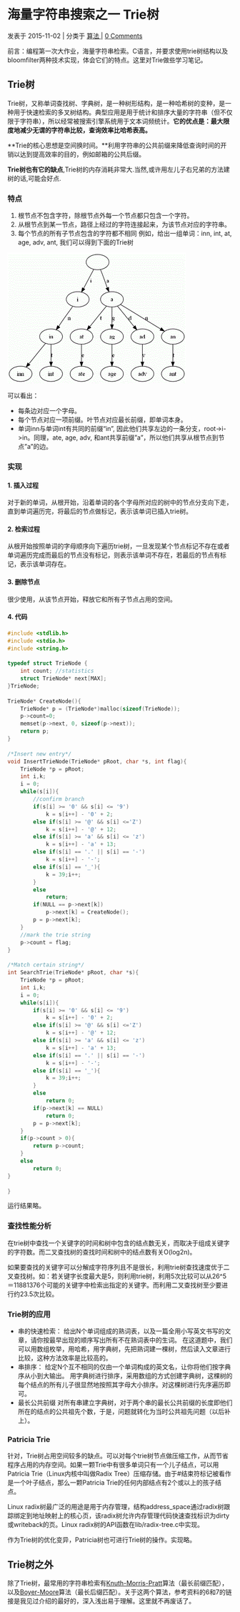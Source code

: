 # 海量字符串搜索之一 Trie树

 发表于 2015-11-02 | 分类于 [算法 ](https://shenlvmeng.github.io/blog/categories/算法/)| [0 Comments](https://shenlvmeng.github.io/blog/2015/11/02/trie/#comments)

前言：编程第一次大作业，海量字符串检索。C语言，并要求使用trie树结构以及bloomfilter两种技术实现，体会它们的特点。这里对Trie做些学习笔记。

## Trie树

Trie树，又称单词查找树、字典树，是一种树形结构，是一种哈希树的变种，是一种用于快速检索的多叉树结构。典型应用是用于统计和排序大量的字符串（但不仅限于字符串），所以经常被搜索引擎系统用于文本词频统计。**它的优点是：最大限度地减少无谓的字符串比较，查询效率比哈希表高。**

**Trie的核心思想是空间换时间。**利用字符串的公共前缀来降低查询时间的开销以达到提高效率的目的，例如邮箱的公共后缀。

**Trie树也有它的缺点**,Trie树的内存消耗非常大.当然,或许用左儿子右兄弟的方法建树的话,可能会好点.

### 特点

1. 根节点不包含字符，除根节点外每一个节点都只包含一个字符。
2. 从根节点到某一节点，路径上经过的字符连接起来，为该节点对应的字符串。
3. 每个节点的所有子节点包含的字符都不相同
   例如，给出一组单词：inn, int, at, age, adv, ant, 我们可以得到下面的Trie树

[![img](image/trie-1-16399896649334.gif)](https://shenlvmeng.github.io/blog/images/trie-1.gif)

可以看出：

- 每条边对应一个字母。
- 每个节点对应一项前缀。叶节点对应最长前缀，即单词本身。
- 单词inn与单词int有共同的前缀“in”, 因此他们共享左边的一条分支，root->i->in。同理，ate, age, adv, 和ant共享前缀”a”，所以他们共享从根节点到节点”a”的边。

### 实现

#### 1. 插入过程

对于新的单词，从根开始，沿着单词的各个字母所对应的树中的节点分支向下走，直到单词遍历完，将最后的节点做标记，表示该单词已插入trie树。

#### 2. 检索过程

从根开始按照单词的字母顺序向下遍历trie树，一旦发现某个节点标记不存在或者单词遍历完成而最后的节点没有标记，则表示该单词不存在，若最后的节点有标记，表示该单词存在。

#### 3. 删除节点

很少使用，从该节点开始，释放它和所有子节点占用的空间。

#### 4. 代码

```c
#include <stdlib.h>
#include <stdio.h>
#include <string.h>

typedef struct TrieNode {
	int count; //statistics
	struct TrieNode* next[MAX];
}TrieNode;

TrieNode* CreateNode(){
	TrieNode* p = (TrieNode*)malloc(sizeof(TrieNode));
	p->count=0;
	memset(p->next, 0, sizeof(p->next));
	return p;
}

/*Insert new entry*/
void InsertTrieNode(TrieNode* pRoot, char *s, int flag){
	TrieNode *p = pRoot;
	int i,k;
	i = 0;
	while(s[i]){
		//confirm branch
		if(s[i] >= '0' && s[i] <= '9')
 			k = s[i++] - '0' + 2;
 		else if(s[i] >= '@' && s[i] <='Z')
 			k = s[i++] - '@' + 12;
 		else if(s[i] >= 'a' && s[i] <= 'z')
 			k = s[i++] - 'a' + 13;
 		else if(s[i] == '.' || s[i] == '-')
 			k = s[i++] - '-';
 		else if(s[i] == '_'){
 			k = 39;i++;
 		}
 		else
 			return;
 		if(NULL == p->next[k]) 
			p->next[k] = CreateNode();		
		p = p->next[k];
	}
	//mark the trie string
	p->count = flag;
}

/*Match certain string*/
int SearchTrie(TrieNode* pRoot, char *s){
	TrieNode *p = pRoot;
	int i,k;
	i = 0;
	while(s[i]){
		if(s[i] >= '0' && s[i] <= '9')
 			k = s[i++] - '0' + 2;
 		else if(s[i] >= '@' && s[i] <='Z')
 			k = s[i++] - '@' + 12;
 		else if(s[i] >= 'a' && s[i] <= 'z') 
			k = s[i++] - 'a' + 13;
 		else if(s[i] == '.' || s[i] == '-')
 			k = s[i++] - '-';
 		else if(s[i] == '_'){
 			k = 39;i++;
 		}
 		else
 			return 0;
 		if(p->next[k] == NULL)
			return 0;
		p = p->next[k];
	}
	if(p->count > 0){
		return p->count;
	}
	else
		return 0;
}

}
```

运行结果略。

### 查找性能分析

在trie树中查找一个关键字的时间和树中包含的结点数无关，而取决于组成关键字的字符数。而二叉查找树的查找时间和树中的结点数有关O(log2n)。

如果要查找的关键字可以分解成字符序列且不是很长，利用trie树查找速度优于二叉查找树。如：若关键字长度最大是5，则利用trie树，利用5次比较可以从26^5＝11881376个可能的关键字中检索出指定的关键字。而利用二叉查找树至少要进行约23.5次比较。

### Trie树的应用

- 串的快速检索：
  给出N个单词组成的熟词表，以及一篇全用小写英文书写的文章，请你按最早出现的顺序写出所有不在熟词表中的生词。
  在这道题中，我们可以用数组枚举，用哈希，用字典树，先把熟词建一棵树，然后读入文章进行比较，这种方法效率是比较高的。
- 串排序：
  给定N个互不相同的仅由一个单词构成的英文名，让你将他们按字典序从小到大输出。
  用字典树进行排序，采用数组的方式创建字典树，这棵树的每个结点的所有儿子很显然地按照其字母大小排序。对这棵树进行先序遍历即可。
- 最长公共前缀
  对所有串建立字典树，对于两个串的最长公共前缀的长度即他们所在的结点的公共祖先个数，于是，问题就转化为当时公共祖先问题（以后补上）。

### Patricia Trie

针对，Trie树占用空间较多的缺点。可以对每个trie树节点做压缩工作，从而节省程序占用的内存空间。如果一颗Trie中有很多单词只有一个儿子结点，可以用Patricia Trie（Linux内核中叫做Radix Tree）压缩存储。由于#结束符标记被看作是一个叶子结点，那么一颗Patricia Trie的任何内部结点有2个或以上的孩子结点。

Linux radix树最广泛的用途是用于内存管理，结构address_space通过radix树跟踪绑定到地址映射上的核心页，该radix树允许内存管理代码快速查找标识为dirty或writeback的页。Linux radix树的API函数在lib/radix-tree.c中实现。

作为Trie树的优化变异，Patricia树也可进行Trie树的操作。实现略。

## Trie树之外

除了Trie树，最常用的字符串检索有[Knuth-Morris-Pratt](https://en.wikipedia.org/wiki/Knuth–Morris–Pratt_algorithm)算法（最长前缀匹配），以及[Boyer-Moore](https://en.wikipedia.org/wiki/Boyer–Moore_string_search_algorithm)算法（最长后缀匹配）。关于这两个算法，参考资料的6和7的链接是我见过介绍的最好的，深入浅出易于理解。这里就不再废话了。